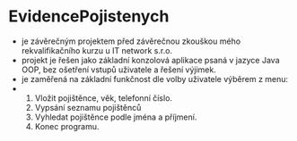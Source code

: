 # EvidencePojistenych
- je závěrečným projektem před závěrečnou zkouškou mého rekvalifikačního kurzu u IT network s.r.o.
- projekt je řešen jako základní konzolová aplikace psaná v jazyce Java OOP, bez ošetření vstupů uživatele a řešení výjimek.
- je zaměřená na základní funkčnost dle volby uživatele výběrem z menu:
- 1. Vložit pojištěnce, věk, telefonní číslo.
  2. Vypsání seznamu pojištěnců
  3. Vyhledat pojištěnce podle jména a příjmení.
  4. Konec programu.
